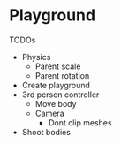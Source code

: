 # Playground

TODOs

- Physics
  - Parent scale
  - Parent rotation
- Create playground
- 3rd person controller
  - Move body
  - Camera
    - Dont clip meshes
- Shoot bodies
